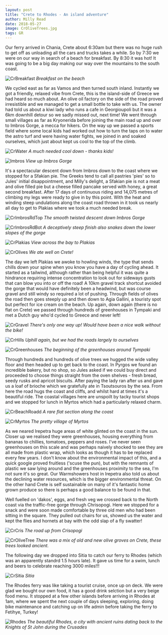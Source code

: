 ```yaml
---
layout: post
title: "Crete to Rhodes - An island adventure"
author: Milly Read
date: 2018-05-27
image: CrOliveTrees.jpg
tags: GR
---
```


Our ferry arrived in Chania, Crete about 6:30am but there was no huge rush to get off as unloading all the cars and trucks takes a while. So by 7:30 we were on our way in search of a beach for breakfast. By 8:30 it was hot! It was going to be a big day making our way over the mountains to the south coast. 

![CrBreakfast](assets/img/CrBreakfast.jpg) *Breakfast on the beach*

We cycled east as far as Vamos and then turned south inland. Instantly we got a friendly, relaxed vibe from Crete, this is the island-side of Greece we had heard so much about. An olive oil factory on the side of the road proved irresistible and we managed to get a small bottle to take with us. The owner had told us about a kiwi lady who runs a cafe in Georgioupoli but it was a 6km downhill detour so we sadly missed out, next time! We went through small villages as far as Kryonerida before joining the main road up and over to Imbros Gorge, a mecca for hikers. On the way up we passed a sports field where some local kids had worked out how to turn the taps on to water the astro turf and were having water fights, we joined in and soaked ourselves, which just about kept us cool to the top of the climb.  

![CrWater](assets/img/CrWater.jpg) *A much needed cool down - thanks kids!*

![Imbros](assets/img/Imbros.JPG) *View up Imbros Gorge*

It's a spectacular descent down from Imbros down to the coast where we stopped for a Sfakian pie. The Greeks tend to call all pastries 'pies' so to Jules' initial disappointment, and Milly's delight, a Sfakian pie is not a meat and olive filled pie but a cheese filled pancake served with honey, a great second breakfast. After 17 days of continuous riding and 14,075 metres of climbing my legs were ready to give in by this point. With the heat and winding steep undulations along the coast road thrown in it took us nearly all day to get to Plakias where we took a much needed break.

![CrImbrosRdTop](assets/img/CrImbrosRdTop.jpg) *The smooth twisted descent down Imbros Gorge*

![CrImbrosRdBot](assets/img/CrImbrosRdBot.jpg) *A deceptively steep finish also snakes down the lower slopes of the gorge*

![CrPlakias](assets/img/CrPlakias.jpg) *View across the bay to Plakias*

![CrOlives](assets/img/CrOlives.jpg) *We ate well on Crete!*

The day we left Plakias we awoke to howling winds, the type that sends chills down your spine when you know you have a day of cycling ahead. It started as a tailwind, although rather than being helpful it was quite a hindrance requiring intense concentration to look out for sideways gusts that can blow you into or off the road! A 10km gravel track shortcut avoided the gorge that would have definitely been a headwind, but was course gravel and still windy so required a lot of pushing. Through fields of olives the road then goes steeply up and then down to Agia Gallini, a touristy spot but perfect for ice cream on the beach. Up again, down again (there is no flat on Crete) we passed through hundreds of greenhouses in Tympaki and met a Dutch guy who'd cycled to Greece and never left!

![CrGravel](assets/img/CrGravel.jpg) *There's only one way up! Would have been a nice walk without the bike!*

![CrHills](assets/img/CrHills.jpg) *Uphill again, but we had the roads largely to ourselves*

![CrGreenhouses](assets/img/CrGreenhouses.jpg) *The beginning of the greenhouses around Tympaki*

Through hundreds and hundreds of olive trees we hugged the wide valley floor and then headed up to get back to the coast. In Pyrgos we found an incredible bakery, but no shop, so Jules asked if we could buy direct and proceeded to choose things straight from the oven shelves - fresh bread, seedy rusks and apricot biscuits. After paying the lady ran after us and gave us a loaf of brioche which we gratefully ate in Tsoutsouros by the sea. From here the road hugs the coast and cliffs, and whilst hard at times it's a beautiful ride. The coastal villages here are unspoilt by tacky tourist shops and we stopped for lunch in Myrtos which had a particularly relaxed charm. 

![CrBeachRoadd](assets/img/CrBeachRoad.jpg) *A rare flat section along the coast*

![CrMyrtos](assets/img/CrMyrtos.jpg) *The pretty village of Myrtos*

As we neared Irepetra huge areas of white glinted on the coast in the sun. Closer up we realised they were greenhouses, housing everything from bananas to chillies, tomatoes, peppers and roses. I've never seen greenhouses on this scale and was perhaps naively shocked to see they are all made from plastic wrap, which looks as though it has to be replaced every few years. I don't know about the environmental impact of this, and a quick google proved fruitless ('scuse the pun), but with the remnants of plastic we saw lying around and the greenhouses proximity to the sea, I'm not sure it's so great. Our Warmshowers host in Irepetra also told us about the declining water resources, which is the bigger environmental threat. On the other hand Crete is self sustainable on many of it's fantastic home grown produce so there is perhaps a good balance to be found in that.

Well fuelled on 'dakos', eggs, and fresh veg we crossed back to the North coast via the traffic-free gorge through Chrisopogi. Here we stopped for a snack and were soon made comfortable by three old men who had been sitting in the square.  They pulled out chairs for us, showed us the water and kept the flies and hornets at bay with the odd slap of a fly swatter!

![CrCris](assets/img/CrCris.jpg) *The road up from Crisopogi*

![CrOliveTree](assets/img/CrOliveTree.jpg) *There was a mix of old and new olive groves on Crete, these trees looked ancient.*

The following day we dropped into Sitia to catch our ferry to Rhodes (which was an apparently standrd 1.5 hours late). It gave us time for a swim, lunch and beers to celebrate reaching 3000 miles!!! 

![CrSitia](assets/img/CrSitia.jpg) *Sitia*

The Rhodes ferry was like taking a tourist cruise, once up on deck. We were glad we bought our own food, it has a good drink selction but a very beige food menu. It stopped at a few other islands before arriving in Rhodes at 1am, where we spent the next couple of days sleeping, exploring, doing bike maintenance and catching up on life admin before taking the ferry to Fetihye, Turkey!

![Rhodes](assets/img/Rhodes.jpg) *The beautiful Rhodes, a city with ancient ruins dating back to the Knights of St John during the Crusades*
